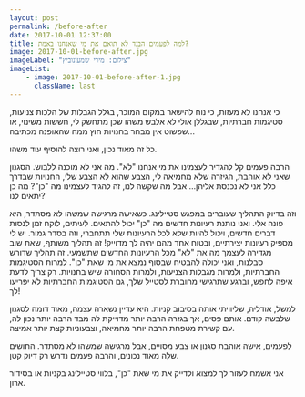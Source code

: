 ```yaml
---
layout: post
permalink: /before-after
date: 2017-10-01 12:37:00
title: למה לפעמים הבגד לא תואם את מי שאנחנו באמת?
image: 2017-10-01-before-after.jpg
imageLabel: "צילום: מירי שמעונוביץ"
imageList:
    - image: 2017-10-01-before-after-1.jpg
      className: last
---
```


כי אנחנו לא מעזות, כי נוח להישאר במקום המוכר, בגלל הגבלות של הלכות צניעות, סטיגמות חברתיות, שבגללן אולי לא אלבש משהו שכן מתחשק לי, חששות משינוי, או שפשוט אין מבחר בחנויות חוץ ממה שהאופנה מכתיבה...

כל זה מאוד נכון, ואני רוצה להוסיף עוד משהו.

הרבה פעמים קל להגדיר לעצמינו את מי אנחנו "לא". מה אני לא מוכנה ללבוש. הסגנון שאני לא אוהבת, הגיזרה שלא מחמיאה לי, הצבע שהוא לא הצבע שלי, החנויות שבדרך כלל אני לא נכנסת אליהן…
אבל מה שקשה לנו, זה להגיד לעצמינו מה "כן"? מה כן יתאים לנו?

וזה בדיוק התהליך שעוברים במפגש סטיילינג. כשאישה מרגישה שמשהו לא מסתדר, היא פונה אלי. ואני נותנת רעיונות חדשים מה "כן" יכול להתאים. לעיתים, לוקח זמן לנסות דברים חדשים, ויכול להיות שלא לכל הרעיונות שלי תתחברי, וזה בסדר גמור. יש לי מספיק רעיונות יצירתיים, ובטוח אחד מהם יהיה לך מדוייק! זה תהליך משותף, שאת שוב מגדירה לעצמך מה את "לא" מכל הרעיונות החדשים שתשמעי. זה תהליך שדורש סבלנות, ואני יכולה להבטיח שבסוף נמצא את מי שאת "כן". למרות הסטיגמות החברתיות, ולמרות מגבלות הצניעות, ולמרות הסחורה שיש בחנויות. רק צריך לדעת איפה לחפש, וברגע שתרגישי מחוברת לסטייל שלך, גם הסטיגמות החברתיות לא יפריעו לך!

למשל, אודליה, שליוויתי אותה בסיבוב קניות. היא עדיין נשארה עצמה, מאוד דומה לסגנון שלבשה קודם. אותם פסים, אך בגזרה הרבה יותר מדוייקת לה מבד הרבה יותר נכון לה, עם קשירת מטפחת הרבה יותר מחמיאה, וצבעוניות קצת יותר אמיצה.

לפעמים, אישה אוהבת סגנון או צבע מסויים, אבל מרגישה שמשהו לא מסתדר. החושים שלה מאוד נכונים, והרבה פעמים נדרש רק דיוק קטן.

אני אשמח לעזור לך למצוא ולדייק את מי שאת "כן", בלווי סטיילינג בקניות או בסידור ארון.
